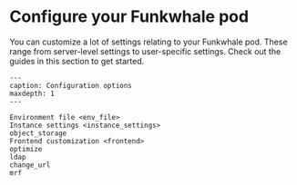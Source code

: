 # Configure your Funkwhale pod

You can customize a lot of settings relating to your Funkwhale pod. These range from server-level settings to user-specific settings. Check out the guides in this section to get started.

```{toctree}
---
caption: Configuration options
maxdepth: 1
---

Environment file <env_file>
Instance settings <instance_settings>
object_storage
Frontend customization <frontend>
optimize
ldap
change_url
mrf

```
